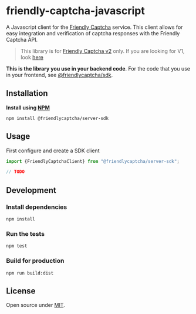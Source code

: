 # friendly-captcha-javascript

A Javascript client for the [Friendly Captcha](https://friendlycaptcha.com) service. This client allows for easy integration and verification of captcha responses with the Friendly Captcha API.

> This library is for [Friendly Captcha v2](https://developer.friendlycaptcha.com) only. If you are looking for V1, look [here](https://docs.friendlycaptcha.com)

**This is the library you use in your backend code**. For the code that you use in your frontend, see [@friendlycaptcha/sdk](https://github.com/FriendlyCaptcha/friendly-captcha-sdk).

## Installation

**Install using [NPM](https://npmjs.com/)**

```shell
npm install @friendlycaptcha/server-sdk
```

## Usage

First configure and create a SDK client

```javascript
import {FriendlyCaptchaClient} from "@friendlycaptcha/server-sdk";

// TODO
```

## Development

### Install dependencies
```shell
npm install
```

### Run the tests
```shell
npm test
```

### Build for production

```shell
npm run build:dist
```

## License

Open source under [MIT](./LICENSE).
